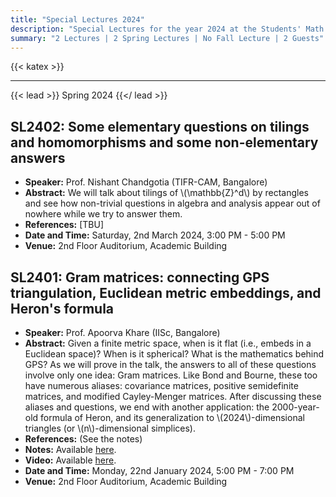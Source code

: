 ```yaml
---
title: "Special Lectures 2024"
description: "Special Lectures for the year 2024 at the Students' Math Club at Indian Statistical Institute, Bangalore."
summary: "2 Lectures | 2 Spring Lectures | No Fall Lecture | 2 Guests"
---
```


{{< katex >}}

---

{{< lead >}}
Spring 2024
{{</ lead >}}

## SL2402: Some elementary questions on tilings and homomorphisms and some non-elementary answers

- **Speaker:** Prof. Nishant Chandgotia (TIFR-CAM, Bangalore)
- **Abstract:** We will talk about tilings of \\(\mathbb{Z}^d\\) by rectangles and see how non-trivial questions in algebra and analysis appear out of nowhere while we try to answer them.
- **References:** [TBU]
- **Date and Time:** Saturday, 2nd March 2024, 3:00 PM - 5:00 PM
- **Venue:** 2nd Floor Auditorium, Academic Building

## SL2401: Gram matrices: connecting GPS triangulation, Euclidean metric embeddings, and Heron's formula

- **Speaker:** Prof. Apoorva Khare (IISc, Bangalore)
- **Abstract:** Given a finite metric space, when is it flat (i.e., embeds in a Euclidean space)? When is it spherical? What is the mathematics behind GPS? As we will prove in the talk, the answers to all of these questions involve only one idea: Gram matrices. Like Bond and Bourne, these too have numerous aliases: covariance matrices, positive semidefinite matrices, and modified Cayley-Menger matrices. After discussing these aliases and questions, we end with another application: the 2000-year-old formula of Heron, and its generalization to \\(2024\\)-dimensional triangles (or \\(n\\)-dimensional simplices).
- **References:** (See the notes)
- **Notes:** Available [here](https://drive.google.com/file/d/1Czij-oDtWKpxjdLYDREuTye3azQz7OHF/view).
- **Video:** Available [here](https://youtu.be/eUBofwuY3Jo).
- **Date and Time:** Monday, 22nd January 2024, 5:00 PM - 7:00 PM
- **Venue:** 2nd Floor Auditorium, Academic Building
